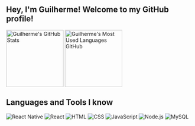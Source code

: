 ## Hey, I'm Guilherme! Welcome to my GitHub profile!

<div>
  <picture>
    <source 
      srcset="https://github-readme-stats-eta-opal.vercel.app/api?username=guilhermegomesneto&show_icons=true&theme=dark&PAT_1&hide=contribs"
      media="(prefers-color-scheme: dark)"
    >
    <source
      srcset="https://github-readme-stats-eta-opal.vercel.app/api?username=guilhermegomesneto&show_icons=true&PAT_1&hide=contribs"
      media="(prefers-color-scheme: light), (prefers-color-scheme: no-preference)"
    >
    <img alt="Guilherme's GitHub Stats" height="155em" align="center" src="https://github-readme-stats-eta-opal.vercel.app/api?username=guilhermegomesneto&show_icons=true&theme=transparent&PAT_1&hide=contribs">
  </picture>
  
  <picture>
    <source 
      srcset="https://github-readme-stats-eta-opal.vercel.app/api/top-langs/?username=guilhermegomesneto&layout=compact&langs_count=8&PAT_1&theme=dark"
      media="(prefers-color-scheme: dark)"
    >
    <source
      srcset="https://github-readme-stats-eta-opal.vercel.app/api/top-langs/?username=guilhermegomesneto&layout=compact&langs_count=8&PAT_1"
      media="(prefers-color-scheme: light), (prefers-color-scheme: no-preference)"
    >
    <img alt="Guilherme's Most Used Languages GitHub" height="155em" align="center" src="https://github-readme-stats-eta-opal.vercel.app/api/top-langs/?username=guilhermegomesneto&layout=compact&langs_count=8&PAT_1&theme=transparent">
  </picture>
</div>

## Languages and Tools I know

<div> 
  <img alt="React Native" src="https://img.shields.io/badge/React_Native-20232A?style=for-the-badge&logo=react&logoColor=61DAFB">
  <img alt="React" src="https://img.shields.io/badge/react-%2320232a.svg?style=for-the-badge&logo=react&logoColor=%2361DAFB">
  <img alt="HTML" src="https://img.shields.io/badge/html5-%23E34F26.svg?style=for-the-badge&logo=html5&logoColor=white">
  <img alt="CSS" src="https://img.shields.io/badge/css3-%231572B6.svg?style=for-the-badge&logo=css3&logoColor=white">
  <img alt="JavaScript" src="https://img.shields.io/badge/javascript-%23323330.svg?style=for-the-badge&logo=javascript&logoColor=%23F7DF1E">
  <img alt="Node.js" src="https://img.shields.io/badge/node.js-6DA55F?style=for-the-badge&logo=node.js&logoColor=white">
  <img alt="MySQL" src="https://img.shields.io/badge/mysql-%2300f.svg?style=for-the-badge&logo=mysql&logoColor=white">
</div>
